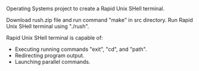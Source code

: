 Operating Systems project to create a Rapid Unix SHell terminal.

Download rush.zip file and run command "make" in src directory. Run Rapid Unix SHell terminal using "./rush".

Rapid Unix SHell terminal is capable of:
  - Executing running commands "exit", "cd", and "path".
  - Redirecting program output.
  - Launching parallel commands.
